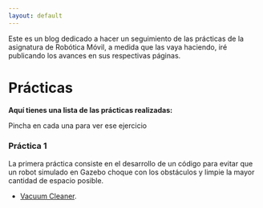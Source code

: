 ```yaml
---
layout: default
---
```


Este es un blog dedicado a hacer un seguimiento de las prácticas de la asignatura de Robótica Móvil, a medida que las vaya haciendo, iré publicando los avances en
sus respectivas páginas.

# Prácticas

**Aquí tienes una lista de las prácticas realizadas:**

Pincha en cada una para ver ese ejercicio

### Práctica 1

La primera práctica consiste en el desarrollo de un código para evitar que un robot simulado en Gazebo choque con los obstáculos y limpie la mayor cantidad 
de espacio posible.
* [Vacuum Cleaner](./P1/).
